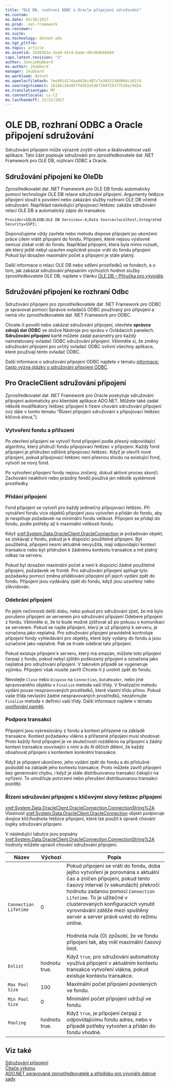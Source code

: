 ```yaml
---
title: "OLE DB, rozhraní ODBC a Oracle připojení sdružování"
ms.custom: 
ms.date: 03/30/2017
ms.prod: .net-framework
ms.reviewer: 
ms.suite: 
ms.technology: dotnet-ado
ms.tgt_pltfrm: 
ms.topic: article
ms.assetid: 2bd83b1e-3ea9-43c4-bade-d9cdb9bbbb04
caps.latest.revision: "3"
author: JennieHubbard
ms.author: jhubbard
manager: jhubbard
ms.workload: dotnet
ms.openlocfilehash: 7ee991417daa4636cd87c7a3655138d066c261f4
ms.sourcegitcommit: 16186c34a957fdd52e5db7294f291f7530ac9d24
ms.translationtype: MT
ms.contentlocale: cs-CZ
ms.lasthandoff: 12/22/2017
---
```

# <a name="ole-db-odbc-and-oracle-connection-pooling"></a>OLE DB, rozhraní ODBC a Oracle připojení sdružování
Sdružování připojení může výrazně zvýšit výkon a škálovatelnost vaší aplikace. Tato část popisuje sdružování pro zprostředkovatele dat .NET Framework pro OLE DB, rozhraní ODBC a Oracle.  
  
## <a name="connection-pooling-for-oledb"></a>Sdružování připojení ke OleDb  
 Zprostředkovatel dat .NET Framework pro OLE DB fondu automaticky pomocí technologie OLE DB relace sdružování připojení. Argumenty řetězce připojení slouží k povolení nebo zakázání služby rozhraní OLE DB včetně sdružování. Například následující připojovací řetězec zakáže sdružování relací OLE DB a automatický zápis do transakce.  
  
```  
Provider=SQLOLEDB;OLE DB Services=-4;Data Source=localhost;Integrated Security=SSPI;  
```  
  
 Doporučujeme vždy zavřete nebo metodu dispose připojení po ukončení práce cílem vrátit připojení do fondu. Připojení, které nejsou výslovně nemusí získat vrátí do fondu. Například připojení, která byla mimo rozsah, ale který ještě nebyl uzavřen explicitně pouze vrátí do fondu připojení Pokud byl dosažen maximální počet a připojení je stále platný.  
  
 Další informace o relaci OLE DB nebo sdílení prostředků ve fondech, a o tom, jak zakázat sdružování přepsáním výchozích hodnot služby zprostředkovatele OLE DB, najdete v článku [OLE DB – Příručka pro vývojáře](http://go.microsoft.com/fwlink/?linkid=45232).  
  
## <a name="connection-pooling-for-odbc"></a>Sdružování připojení ke rozhraní Odbc  
 Sdružování připojení pro zprostředkovatele dat .NET Framework pro ODBC je spravovat pomocí Správce ovladačů ODBC používaný pro připojení a nemá vliv zprostředkovatele dat .NET Framework pro ODBC.  
  
 Chcete-li povolit nebo zakázat sdružování připojení, otevřete **správce zdrojů dat ODBC** ve složce Nástroje pro správu v Ovládacích panelech. **Sdružování připojení** kartě můžete zadat parametry pro každý nainstalovaný ovladač ODBC sdružování připojení. Všimněte si, že změny sdružování připojení pro určitý ovladač ODBC ovlivní všechny aplikace, které používají tento ovladač ODBC.  
  
 Další informace o sdružování připojení ODBC najdete v tématu [informace: často výzva otázky o sdružování připojení ODBC](http://support.microsoft.com/kb/169470).  
  
## <a name="connection-pooling-for-oracleclient"></a>Pro OracleClient sdružování připojení  
 Zprostředkovatel dat .NET Framework pro Oracle poskytuje sdružování připojení automaticky pro klientské aplikace ADO.NET. Můžete také zadat několik modifikátory řetězec připojení k řízení chování sdružování připojení (viz dále v tomto tématu "Řízení připojení sdružování s připojovací řetězec klíčová slova,").  
  
### <a name="pool-creation-and-assignment"></a>Vytvoření fondu a přiřazení  
 Po otevření připojení se vytvoří fond připojení podle přesný odpovídající algoritmu, který přidruží fondu připojovací řetězec v připojení. Každý fond připojení je přidružen odlišné připojovací řetězec. Když je otevřít nové připojení, pokud připojovací řetězec není přesnou shodu na existující fond, vytvoří se nový fond.  
  
 Po vytvoření připojení fondy nejsou zničený, dokud aktivní proces skončí. Zachování neaktivní nebo prázdný fondů používá jen několik systémové prostředky.  
  
### <a name="connection-addition"></a>Přidání připojení  
 Fond připojení se vytvoří pro každý jedinečný připojovací řetězec. Při vytváření fondu více objektů připojení jsou vytvořen a přidán do fondu, aby je nesplňuje požadavek na minimální fondu velikost. Připojení se přidají do fondu, podle potřeby až k maximální velikosti fondu.  
  
 Když <xref:System.Data.OracleClient.OracleConnection> je požadován objekt, se získávají z fondu, pokud je k dispozici použitelné připojení. Být použitelná, připojení nesmí aktuálně nevyužitá, mají odpovídající kontext transakce nebo být přidružen k žádnému kontextu transakce a mít platný odkaz na serveru.  
  
 Pokud byl dosažen maximální počet a není k dispozici žádné použitelné připojení, požadavek ve frontě. Pro sdružování připojení splňuje tyto požadavky pomocí změna přidělování připojení při jejich vydání zpět do fondu. Připojení jsou vydávány zpět do fondu, když jsou uzavřeny nebo zlikvidován.  
  
### <a name="connection-removal"></a>Odebrání připojení  
 Po jejím nečinnosti delší dobu, nebo pokud pro sdružování zjistí, že má bylo porušeno připojení se serverem pro sdružování připojení Odebere připojení z fondu. Všimněte si, že to bude možné zjišťovat až po pokusu o komunikaci se serverem. Pokud se najde připojení, který je už připojený k serveru, je označena jako neplatná. Pro sdružování připojení pravidelně kontroluje připojení fondy vyhledávání pro objekty, které byly vydány do fondu a jsou označené jako neplatné. Pak se trvale odebrat tato připojení.  
  
 Pokud existuje připojení k serveru, který má smazán, můžete toto připojení čerpají z fondu, pokud nebyl zjištěn poškozený připojení a označena jako neplatná pro sdružování připojení. V takovém případě se vygeneruje výjimku. Připojení však musíte zavřít Chcete-li ji uvolnit zpět do fondu.  
  
 Nevolejte `Close` nebo `Dispose` na `Connection`, `DataReader`, nebo jiné spravovaného objektu v `Finalize` metoda vaší třídy. V finalizační metodu vydání pouze nespravovaných prostředků, které vlastní třídu přímo. Pokud vaše třída nevlastní žádné nespravovaných prostředků, nezahrnujte `Finalize` metoda v definici vaší třídy. Další informace najdete v tématu [uvolňování paměti](../../../../docs/standard/garbage-collection/index.md).  
  
### <a name="transaction-support"></a>Podpora transakcí  
 Připojení jsou vykreslovány z fondu a kontext přiřazené na základě transakce. Kontext požadavku vlákno a přiřazené připojení musí shodovat. Proto každý fond připojení je ve skutečnosti rozděleno na připojení s žádný kontext transakce související s nimi a do *N* dílčích dělení, že každý obsahovat připojení s kontextem konkrétní transakce.  
  
 Když je připojení ukončeno, jeho vydání zpět do fondu a do příslušné pododdíl na základě jeho kontextu transakce. Proto můžete zavřít připojení bez generování chybu, i když je stále distribuovanou transakci čekající na vyřízení. To umožňuje potvrzení nebo přerušení distribuovanou transakci později.  
  
### <a name="controlling-connection-pooling-with-connection-string-keywords"></a>Řízení sdružování připojení s klíčovými slovy řetězec připojení  
 <xref:System.Data.OracleClient.OracleConnection.ConnectionString%2A> Vlastnost <xref:System.Data.OracleClient.OracleConnection> objekt podporuje dvojice klíč/hodnota řetězce připojení, které lze použít k úpravě chování logiky sdružování připojení.  
  
 V následující tabulce jsou popsány <xref:System.Data.OracleClient.OracleConnection.ConnectionString%2A> hodnoty můžete upravit chování sdružování připojení.  
  
|Název|Výchozí|Popis|  
|----------|-------------|-----------------|  
|`Connection Lifetime`|0|Pokud připojení se vrátí do fondu, doba jejího vytvoření je porovnána s aktuální čas a zničen připojení, pokud tento časový interval (v sekundách) překročí hodnotu zadanou pomocí `Connection Lifetime`. To je užitečné v clusterovaných konfiguracích vynutit vyrovnávání zátěže mezi spuštěný server a server právě uvést do režimu online.<br /><br /> Hodnota nula (0) způsobí, že ve fondu připojení tak, aby měl maximální časový limit.|  
|`Enlist`|hodnotu true.|Když `true`, pro sdružování automaticky využívá připojení v aktuálním kontextu transakce vytvoření vlákna, pokud existuje kontextu transakce.|  
|`Max Pool Size`|100|Maximální počet připojení povolených ve fondu.|  
|`Min Pool Size`|0|Minimální počet připojení udržují ve fondu.|  
|`Pooling`|hodnotu true.|Když `true`, je připojení čerpají z odpovídajícímu fondu adres, nebo v případě potřeby vytvořen a přidán do fondu vhodné.|  
  
## <a name="see-also"></a>Viz také  
 [Sdružování připojení](../../../../docs/framework/data/adonet/connection-pooling.md)  
 [Čítače výkonu](../../../../docs/framework/data/adonet/performance-counters.md)  
 [ADO.NET spravované zprostředkovatelé a středisku pro vývojáře datové sady](http://go.microsoft.com/fwlink/?LinkId=217917)
